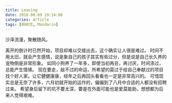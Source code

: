 ```yaml
---
title: Leaving
date: 2016-08-09 19:14:08
categories: Article
tags: [碎碎念, Mandarin]
---
```


沙泽流漫，聚散随风。

离开的倒计时已然开始，项目却难以交接出去，这个确实让人很是难过。
时间不用太旧，就会产生感情，说是象自己的孩子其实有些过分，但是说是自己长久养的宠物倒是非常形象。
如同小狗养了一年多，即使当初再丑，再讨厌，时间涤过，总能产生情愫。
现在要走，敌不过的命运，所希望的莫过于给自己奉献过的项目找个好人家。让它健健康康，经年之后再回头看看也一定是非常高兴的。
可惜现实总是无奈了许多，六月初就开始的运作的，偏偏到了八月中合适的人都没有招聘过来。
希望身后留下的坑不要太深，要是在外面可能也是爱莫能助，想想都为后来人觉得艰难。
